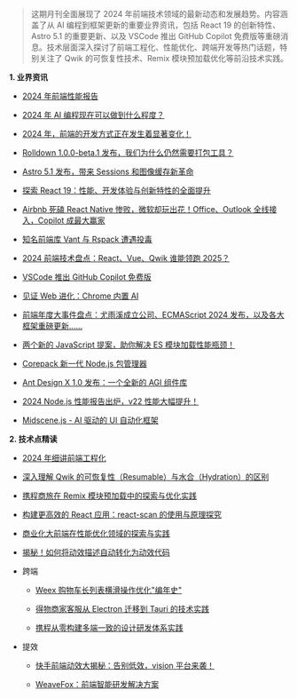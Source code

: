 > 这期月刊全面展现了 2024 年前端技术领域的最新动态和发展趋势。内容涵盖了从 AI 编程到框架更新的重要业界资讯，包括 React 19 的创新特性、Astro 5.1 的重要更新、以及 VSCode 推出 GitHub Copilot 免费版等重磅消息。技术层面深入探讨了前端工程化、性能优化、跨端开发等热门话题，特别关注了 Qwik 的可恢复性技术、Remix 模块预加载优化等前沿技术实践。

**1. 业界资讯**

- [2024 年前端性能报告](https://almanac.httparchive.org/en/2024/performance)

- [2024 年 AI 编程现在可以做到什么程度？](https://mp.weixin.qq.com/s/kMA0ngu8pQoscrCEwgmXbA)

- [2024 年，前端的开发方式正在发生着显著变化！](https://mp.weixin.qq.com/s/WT0UGZjqzoFpV1ANQSO9qg)

- [Rolldown 1.0.0-beta.1 发布，我们为什么仍然需要打包工具？](https://mp.weixin.qq.com/s/okYoOQXN9Emo1kjfNXqpnQ)

- [Astro 5.1 发布，带来 Sessions 和图像缓存新革命](https://astro.build/blog/astro-510/)

- [探索 React 19：性能、开发体验与创新特性的全面提升](https://mp.weixin.qq.com/s/wDNBhV-oOCnGq46GS7plag)

- [Airbnb 死磕 React Native 惨败，微软却玩出花！Office、Outlook 全线接入，Copilot 成最大赢家](https://mp.weixin.qq.com/s/l5arozrf19sZF7hzsbCoYw)

- [知名前端库 Vant 与 Rspack 遭遇投毒](https://mp.weixin.qq.com/s/xrrZ-Cqg_DksCuz19-y-aA)

- [2024 前端技术盘点：React、Vue、Qwik 谁能领跑 2025？](https://mp.weixin.qq.com/s/G3g-WD_ZKr0kjxFucXWjNg)

- [VSCode 推出 GitHub Copilot 免费版](https://mp.weixin.qq.com/s/NJnU-p2uHBO0w055t4Vd5Q)

- [见证 Web 进化：Chrome 内置 AI](https://mp.weixin.qq.com/s/mom9IEPDYWBsakFC5iYbgg)

- [前端年度大事件盘点：尤雨溪成立公司、ECMAScript 2024 发布，以及各大框架重磅更新……](https://mp.weixin.qq.com/s/k-DXZFOQ2wWBf9ySP6Oxjw)

- [两个新的 JavaScript 提案，助你解决 ES 模块加载性能瓶颈！](https://mp.weixin.qq.com/s/Ia97gao_UIwWET-REZLdRA)

- [Corepack 新一代 Node.js 包管理器](https://mp.weixin.qq.com/s/z2PTSwGqWGOTPdB38ba0Wg)

- [Ant Design X 1.0 发布：一个全新的 AGI 组件库](https://mp.weixin.qq.com/s/55paGXvNe7mu2YvK3llNeA)

- [2024 Node.js 性能报告出炉，v22 性能大幅提升！](https://mp.weixin.qq.com/s/zL7IKYts4l9_DaMv6N24aQ)

- [Midscene.js - AI 驱动的 UI 自动化框架](https://mp.weixin.qq.com/s/Jxbo-0uU_01j4-Sw5a7inQ)

**2. 技术点精读**

- [2024 年细讲前端工程化](https://juejin.cn/post/7448191774537842714)

- [深入理解 Qwik 的可恢复性（Resumable）与水合（Hydration）的区别](https://qwik.dev/docs/concepts/resumable/#introducing-resumability)

- [携程商旅在 Remix 模块预加载中的探索与优化实践](https://mp.weixin.qq.com/s/E1sGZr3HmGfUl58IAmJtcQ)

- [构建更高效的 React 应用：react-scan 的使用与原理探究](https://mp.weixin.qq.com/s/IMje_8RDj7wxXo5iKq0Jyg)

- [商业化大前端在性能优化领域的探索与实践](https://mp.weixin.qq.com/s/WjBqGugM9b-rXOGLWqPjHQ)

- [揭秘！如何将动效描述自动转化为动效代码](https://mp.weixin.qq.com/s/zrNe_MrDs6mfZ7Iw1NBMqg)

- 跨端

  - [Weex 购物车长列表横滑操作优化"编年史"](https://mp.weixin.qq.com/s/7vNO0dPS_Gk9Pqmb_LS1mw)

  - [得物商家客服从 Electron 迁移到 Tauri 的技术实践](https://mp.weixin.qq.com/s/UxmJxU4-fv9GeRxl2fzOGw)

  - [携程从零构建多端一致的设计研发体系实践](https://mp.weixin.qq.com/s/1kgYuzmUicbzE-sTuKCuHA)

- 提效

  - [快手前端动效大揭秘：告别低效，vision 平台来袭！](https://mp.weixin.qq.com/s/thDndldWHduRLdQ1xsNNew)

  - [WeaveFox：前端智能研发解决方案](https://mp.weixin.qq.com/s/6-hN9jrdNpgDjny-aDuJeQ)
